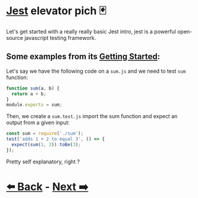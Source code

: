 # [Jest](https://jestjs.io) elevator pich 🃏

Let's get started with a really really basic Jest intro, jest is a powerful open-source javascript testing framework.

## Some examples from its [Getting Started](https://jestjs.io/docs/getting-started):

Let's say we have the following code on  a `sum.js` and we need to test `sum` function:
```js
function sum(a, b) {
  return a + b;
}
module.exports = sum;
```

Then, we create a `sum.test.js` import the sum function and expect an output from a given input:

```js
const sum = require('./sum');
test('adds 1 + 2 to equal 3', () => {
  expect(sum(1, 2)).toBe(3);
});
```

Pretty self explanatory, right ?

# [⬅️ Back](https://github.com/facundop3/testing-react-workshop/blob/main/README.md) - [Next ➡️](https://github.com/facundop3/testing-react-workshop/blob/main/src/__tests__/ui-based-assertions.md)
